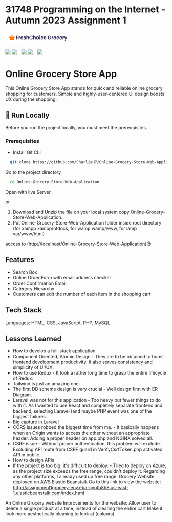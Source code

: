 <h1>31748 Programming on the Internet - Autumn 2023 Assignment 1</h1>

<img src="images/Store Logo.png?raw=true" width="200px">

<img src="https://shields.io/badge/MySQL-lightgrey?logo=mysql&style=plastic&logoColor=white&labelColor=blue"> <img src="https://img.shields.io/badge/PHP-ccc.svg?logo=php&style=flat">　<img src="https://img.shields.io/badge/Javascript-276DC3.svg?logo=javascript&style=flat"> <img src="https://img.shields.io/badge/-CSS3-1572B6.svg?logo=css3&style=flat">　<img src="https://img.shields.io/badge/-HTML5-333.svg?logo=html5&style=flat">　


# Online Grocery Store App

This Online Grocery Store App stands for quick and reliable online grocery shopping for customers. Simple and highly-user-centered UI design boosts UX during the shopping.


## 🚀 Run Locally
Before you run the project locally, you must meet the prerequisites.
### Prerequisites
- Install Git CLI
```bash
  git clone https://github.com/CharlieH7/Online-Grocery-Store-Web-Application.git
```
Go to the project directory

```bash
  cd Online-Grocery-Store-Web-Application
```
Open with live Server

or

1. Download and Unzip the file on your local system copy Online-Grocery-Store-Web-Application.
2. Put Online-Grocery-Store-Web-Application folder inside root directory (for xampp xampp/htdocs, for wamp wamp/www, for lamp var/www/html)

access to (http://localhost/Online-Grocery-Store-Web-Application)😍

## Features

- Search Box
- Online Order Form with email address checker
- Order Confirmation Email
- Category Hierarchy
- Customers can edit the number of each item in the shopping cart

## Tech Stack

Languages: HTML, CSS, JavaScript, PHP, MySQL


## Lessons Learned

- How to develop a full-stack application
- Component Oriented, Atomic Design - They are to be obtained to boost frontend development productivity. It also serves consistency and simplicity of UI/UX.
- How to use Redux - It took a rather long time to grasp the entire lifecycle of Redux.
- Tailwind is just an amazing one.
- The first DB scheme design is very crucial - Well design first with ER Diagram.
- Laravel was not for this application - Too heavy but fewer things to do with it. As I wanted to use React and completely separate frontend and backend, selecting Laravel (and maybe PHP even) was one of the biggest failures.
- Big capture in Laravel
- CORS issues robbed the biggest time from me. - It basically happens when an Origin wants to access the other without an appropriate header. Adding a proper header on app.php and NGINX solved all.
- CSRF issue - Without proper authentication, this problem will explode. Excluding API route from CSRF guard in VerifyCsrfToken.php activated API in public.
- How to design APIs
- If the project is too big, it's difficult to deploy. - Tried to deploy on Azure, as the project size exceeds the free range, couldn't deploy it. Regarding any other platforms, I already used up free range.
Grocery Website deployed on AWS Elastic Beanstalk
Go to this link to view the website: http://assignment1grocery-env.eba-cyptb8h8.us-east-1.elasticbeanstalk.com/index.html

An Online Grocery website
Improvements for the website:
Allow user to delete a single product at a time, instead of clearing the entire cart
Make it look more aesthetically pleasing to look at (colours)
